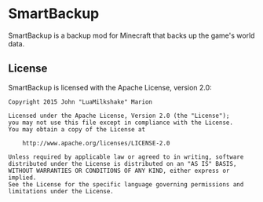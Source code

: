 # SmartBackup

SmartBackup is a backup mod for Minecraft that backs up the game's world data.

## License

SmartBackup is licensed with the Apache License, version 2.0:

    Copyright 2015 John "LuaMilkshake" Marion

    Licensed under the Apache License, Version 2.0 (the "License");
    you may not use this file except in compliance with the License.
    You may obtain a copy of the License at

    	http://www.apache.org/licenses/LICENSE-2.0

    Unless required by applicable law or agreed to in writing, software
    distributed under the License is distributed on an "AS IS" BASIS,
    WITHOUT WARRANTIES OR CONDITIONS OF ANY KIND, either express or implied.
    See the License for the specific language governing permissions and
    limitations under the License.
